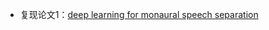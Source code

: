+ 复现论文1：<a href='http://www.smaragd.is/pubs/huang-icassp2014.pdf'>deep learning for monaural speech separation</a>
